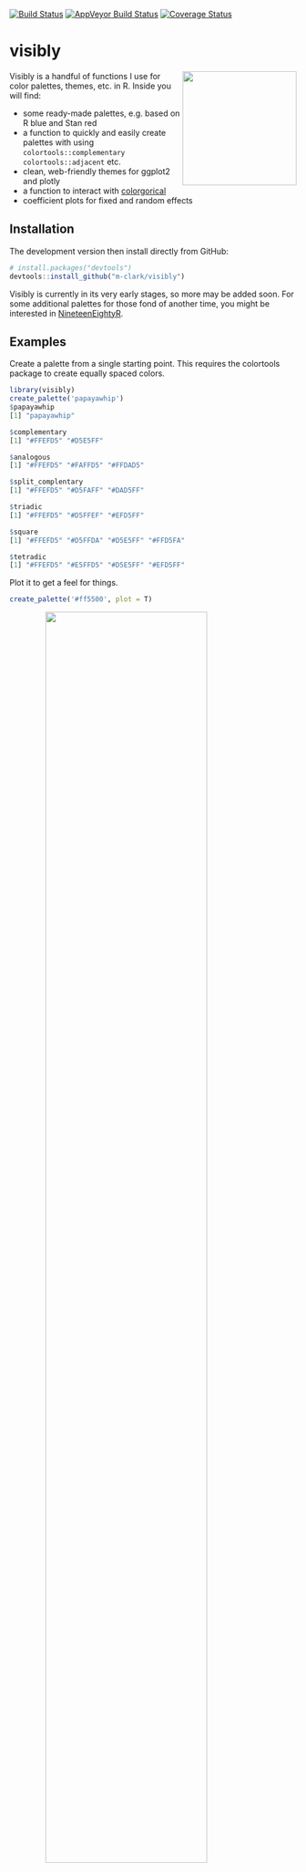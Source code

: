 [![Build
Status](https://travis-ci.org/m-clark/visibly.svg?branch=master)](https://travis-ci.org/m-clark/visibly)
[![AppVeyor Build
Status](https://ci.appveyor.com/api/projects/status/github/m-clark/visibly?branch=master&svg=true)](https://ci.appveyor.com/project/m-clark/visibly)
[![Coverage
Status](https://img.shields.io/codecov/c/github/m-clark/visibly/master.svg)](https://codecov.io/github/m-clark/visibly?branch=master)

# visibly

<img src="man/figures/visibly_hex.png" align="right" width = 200/>

Visibly is a handful of functions I use for color palettes, themes, etc.
in R. Inside you will find:

  - some ready-made palettes, e.g. based on R blue and Stan red
  - a function to quickly and easily create palettes with using
    `colortools::complementary` `colortools::adjacent` etc.
  - clean, web-friendly themes for ggplot2 and plotly
  - a function to interact with
    [colorgorical](http://vrl.cs.brown.edu/color/)
  - coefficient plots for fixed and random effects

## Installation

The development version then install directly from GitHub:

``` r
# install.packages("devtools")
devtools::install_github("m-clark/visibly")
```

Visibly is currently in its very early stages, so more may be added
soon. For some additional palettes for those fond of another time, you
might be interested in
[NineteenEightyR](https://github.com/m-clark/NineteenEightyR).

## Examples

Create a palette from a single starting point. This requires the
<span class="pack">colortools</span> package to create equally spaced
colors.

``` r
library(visibly)
create_palette('papayawhip')
$papayawhip
[1] "papayawhip"

$complementary
[1] "#FFEFD5" "#D5E5FF"

$analogous
[1] "#FFEFD5" "#FAFFD5" "#FFDAD5"

$split_complentary
[1] "#FFEFD5" "#D5FAFF" "#DAD5FF"

$triadic
[1] "#FFEFD5" "#D5FFEF" "#EFD5FF"

$square
[1] "#FFEFD5" "#D5FFDA" "#D5E5FF" "#FFD5FA"

$tetradic
[1] "#FFEFD5" "#E5FFD5" "#D5E5FF" "#EFD5FF"
```

Plot it to get a feel for
things.

``` r
create_palette('#ff5500', plot = T)
```

<img src="man/figures/README-plot-1.png" width="75%" style="display: block; margin: auto;" />

    $`#ff5500`
    [1] "#ff5500"
    
    $complementary
    [1] "#FF5500" "#00AAFF"
    
    $analogous
    [1] "#FF5500" "#FFD500" "#FF002B"
    
    $split_complentary
    [1] "#FF5500" "#00FFD4" "#002BFF"
    
    $triadic
    [1] "#FF5500" "#00FF55" "#5500FF"
    
    $square
    [1] "#FF5500" "#2AFF00" "#00AAFF" "#D500FF"
    
    $tetradic
    [1] "#FF5500" "#AAFF00" "#00AAFF" "#5500FF"

There are some other options to express.

``` r
create_palette('#ff5500', 
               alpha = .5, 
               plot = T, 
               name = 'orange_you_glad_you_have_this_color')
```

<img src="man/figures/README-plot2-1.png" width="75%" style="display: block; margin: auto;" /><img src="man/figures/README-plot2-2.png" width="75%" style="display: block; margin: auto;" />

    $orange_you_glad_you_have_this_color
    [1] "#FF550080"
    
    $complementary
    [1] "#FF550080" "#00AAFF80"
    
    $analogous
    [1] "#FF550080" "#FFD50080" "#FF002B80"
    
    $split_complentary
    [1] "#FF550080" "#00FFD480" "#002BFF80"
    
    $triadic
    [1] "#FF550080" "#00FF5580" "#5500FF80"
    
    $square
    [1] "#FF550080" "#2AFF0080" "#00AAFF80" "#D500FF80"
    
    $tetradic
    [1] "#FF550080" "#AAFF0080" "#00AAFF80" "#5500FF80"

One of the built-in palettes is based on R’s blue. Others are based on
[Stan’s](https://github.com/stan-dev/stan) red,
[plotly’s](https://github.com/ropensci/plotly) base colors, and the
red-blue palette from
[RColorBrewer](https://github.com/cran/RColorBrewer/blob/master/R/ColorBrewer.R).

``` r
palettes$Rblue
$Rblue
[1] "#1f65b7"

$complementary
[1] "#1f65b7" "#b7701f"

$monochromatic
[1] "#1f65b7" "#366caa" "#4a719e" "#5a7491"

$analogous
[1] "#1f65b7" "#241fb7" "#1fb2b7"

$split_complementary
[1] "#1f65b7" "#b2b71f" "#b7241f"

$triadic
[1] "#1f65b7" "#66b71f" "#b71f66"

$tetradic
[1] "#1f65b7" "#b7701f" "#66b71f" "#701fb7"
```

A clean theme for <span class="pack">plotly</span>.

``` r
library(plotly)
mtcars %>% 
  plot_ly(x=~wt, y=~mpg, color=~cyl) %>% 
  add_markers(size =~ I(20)) %>% 
  theme_plotly()
```

<img src="man/figures/README-example4-1.png" width="75%" style="display: block; margin: auto;" />

Plot some model coefficients. Requires the
<span class="pack">scico</span> package.

``` r
fit_lm = lm(mpg ~ ., mtcars)
plot_coefficients(fit_lm)
```

<img src="man/figures/README-lm0-1.png" width="75%" style="display: block; margin: auto;" />

See the [website](https://m-clark.github.io/visibly/) for more.
